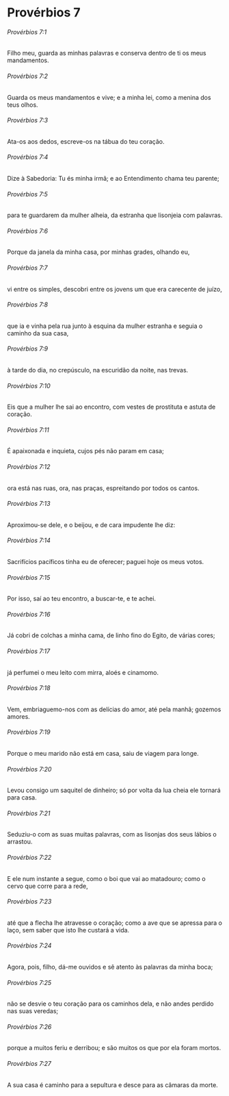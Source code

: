 # Provérbios 7

###### Provérbios 7:1

Filho meu, guarda as minhas palavras e conserva dentro de ti os meus mandamentos.

###### Provérbios 7:2

Guarda os meus mandamentos e vive; e a minha lei, como a menina dos teus olhos.

###### Provérbios 7:3

Ata-os aos dedos, escreve-os na tábua do teu coração.

###### Provérbios 7:4

Dize à Sabedoria: Tu és minha irmã; e ao Entendimento chama teu parente;

###### Provérbios 7:5

para te guardarem da mulher alheia, da estranha que lisonjeia com palavras.

###### Provérbios 7:6

Porque da janela da minha casa, por minhas grades, olhando eu,

###### Provérbios 7:7

vi entre os simples, descobri entre os jovens um que era carecente de juízo,

###### Provérbios 7:8

que ia e vinha pela rua junto à esquina da mulher estranha e seguia o caminho da sua casa,

###### Provérbios 7:9

à tarde do dia, no crepúsculo, na escuridão da noite, nas trevas.

###### Provérbios 7:10

Eis que a mulher lhe sai ao encontro, com vestes de prostituta e astuta de coração.

###### Provérbios 7:11

É apaixonada e inquieta, cujos pés não param em casa;

###### Provérbios 7:12

ora está nas ruas, ora, nas praças, espreitando por todos os cantos.

###### Provérbios 7:13

Aproximou-se dele, e o beijou, e de cara impudente lhe diz:

###### Provérbios 7:14

Sacrifícios pacíficos tinha eu de oferecer; paguei hoje os meus votos.

###### Provérbios 7:15

Por isso, saí ao teu encontro, a buscar-te, e te achei.

###### Provérbios 7:16

Já cobri de colchas a minha cama, de linho fino do Egito, de várias cores;

###### Provérbios 7:17

já perfumei o meu leito com mirra, aloés e cinamomo.

###### Provérbios 7:18

Vem, embriaguemo-nos com as delícias do amor, até pela manhã; gozemos amores.

###### Provérbios 7:19

Porque o meu marido não está em casa, saiu de viagem para longe.

###### Provérbios 7:20

Levou consigo um saquitel de dinheiro; só por volta da lua cheia ele tornará para casa.

###### Provérbios 7:21

Seduziu-o com as suas muitas palavras, com as lisonjas dos seus lábios o arrastou.

###### Provérbios 7:22

E ele num instante a segue, como o boi que vai ao matadouro; como o cervo que corre para a rede,

###### Provérbios 7:23

até que a flecha lhe atravesse o coração; como a ave que se apressa para o laço, sem saber que isto lhe custará a vida.

###### Provérbios 7:24

Agora, pois, filho, dá-me ouvidos e sê atento às palavras da minha boca;

###### Provérbios 7:25

não se desvie o teu coração para os caminhos dela, e não andes perdido nas suas veredas;

###### Provérbios 7:26

porque a muitos feriu e derribou; e são muitos os que por ela foram mortos.

###### Provérbios 7:27

A sua casa é caminho para a sepultura e desce para as câmaras da morte.

